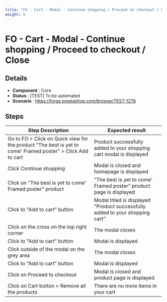 ```yaml
---
title: "FO - Cart - Modal - Continue shopping / Proceed to checkout / Close"
weight: 4
---
```


# FO - Cart - Modal - Continue shopping / Proceed to checkout / Close
## Details
* **Component** : Core
* **Status** : [TEST] To be automated
* **Scenario** : https://forge.prestashop.com/browse/TEST-1278

## Steps
| Step Description | Expected result |
| ----- | ----- |
| Go to FO > Click on Quick view for the product "The best is yet to come' Framed poster" > Click Add to cart | Product successfully added to your shopping cart modal is displayed |
| Click Continue shopping | Modal is closed and homepage is displayed |
| Click on "The best is yet to come' Framed poster" product | "The best is yet to come' Framed poster" product page is displayed |
| Click to "Add to cart" button | Modal titled is displayed "Product successfully added to your shopping cart" |
| Click on the cross on the top right corner | The modal closes |
| Click to "Add to cart" button | Modal is displayed |
| Click outside of the modal on the grey area | The modal closes |
| Click to "Add to cart" button | Modal is displayed |
| Click on Proceed to checkout | Modal is closed and product page is displayed |
| Click on Cart button > Remove all the products | There are no more items in your cart |
